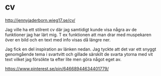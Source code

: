 # cv

http://jennyjaderborn.wieg17.se/cv/

Jag ville ha ett stilrent cv där jag samtidigt kunde visa några av de funktioner jag har lärt mig. T ex funktionen att man drar med muspekaren över en bild och en text med info visas då längre ner.

Jag fick en del inspiration av länken nedan. Jag tyckte att det var ett snyggt genomgående tema i svartvitt och gillade särskilt de svarta ytorna med vit text vilket jag försökte ta efter lite men göra något eget av. 

https://www.pinterest.se/pin/64668944634401779/

